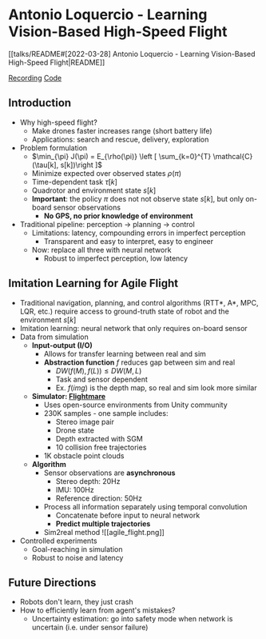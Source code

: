 # Antonio Loquercio - Learning Vision-Based High-Speed Flight

[[talks/README#[2022-03-28] Antonio Loquercio - Learning Vision-Based High-Speed Flight|README]]

[Recording](https://www.youtube.com/watch?v=5BA1Wm6SWQY)
[Code](https://github.com/uzh-rpg/agile_autonomy)

## Introduction

- Why high-speed flight?
    - Make drones faster increases range (short battery life)
    - Applications: search and rescue, delivery, exploration
- Problem formulation
    - $\min_{\pi} J(\pi) = E_{\rho(\pi)} \left [ \sum_{k=0}^{T} \mathcal{C}(\tau[k], s[k])\right ]$
    - Minimize expected over observed states $\rho(\pi)$
    - Time-dependent task $\tau[k]$
    - Quadrotor and environment state $s[k]$
    - **Important**: the policy $\pi$ does not not observe state $s[k]$, but only on-board sensor observations
        - **No GPS, no prior knowledge of environment**
- Traditional pipeline: perception -> planning -> control
    - Limitations: latency, compounding errors in imperfect perception
        - Transparent and easy to interpret, easy to engineer
    - Now: replace all three with neural network
        - Robust to imperfect perception, low latency

## Imitation Learning for Agile Flight

- Traditional navigation, planning, and control algorithms (RTT*, A*, MPC, LQR, etc.) require access to ground-truth state of robot and the environment $s[k]$
- Imitation learning: neural network that only requires on-board sensor
- Data from simulation
    - **Input-output (I/O)**
        - Allows for transfer learning between real and sim
        - **Abstraction function** $f$ reduces gap between sim and real
            - $DW(f(M), f(L))\leq DW(M, L)$
            - Task and sensor dependent
            - Ex. $f(img)$ is the depth map, so real and sim look more similar
    - **Simulator: [Flightmare](https://github.com/uzh-rpg/flightmare?tab=readme-ov-file)**
        - Uses open-source environments from Unity community
        - 230K samples - one sample includes:
            - Stereo image pair
            - Drone state
            - Depth extracted with SGM
            - 10 collision free trajectories
        - 1K obstacle point clouds
    - **Algorithm**
        - Sensor observations are **asynchronous**
            - Stereo depth: 20Hz
            - IMU: 100Hz
            - Reference direction: 50Hz
        - Process all information separately using temporal convolution
            - Concatenate before input to neural network
            - **Predict multiple trajectories**
        - Sim2real method ![[agile_flight.png]]
- Controlled experiments
    - Goal-reaching in simulation
    - Robust to noise and latency

## Future Directions

- Robots don't learn, they just crash
- How to efficiently learn from agent's mistakes?
    - Uncertainty estimation: go into safety mode when network is uncertain (i.e. under sensor failure)
